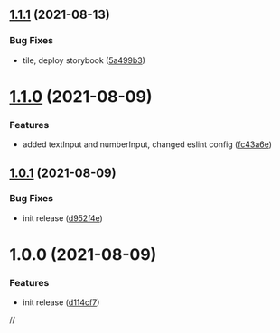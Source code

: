 ## [1.1.1](https://github.com/reputabl/reputabl-ui/compare/v1.1.0...v1.1.1) (2021-08-13)


### Bug Fixes

* tile, deploy storybook ([5a499b3](https://github.com/reputabl/reputabl-ui/commit/5a499b3f47ef1c23953614dd2aaff4a5e968805e))

# [1.1.0](https://github.com/reputabl/reputabl-ui/compare/v1.0.1...v1.1.0) (2021-08-09)


### Features

* added textInput and numberInput, changed eslint config ([fc43a6e](https://github.com/reputabl/reputabl-ui/commit/fc43a6e1d3973837d46609614d913a28a08abe27))

## [1.0.1](https://github.com/reputabl/reputabl-ui/compare/v1.0.0...v1.0.1) (2021-08-09)


### Bug Fixes

* init release ([d952f4e](https://github.com/reputabl/reputabl-ui/commit/d952f4e8933bdc57e4f1ffeaf2ff80ac8901b6a4))

# 1.0.0 (2021-08-09)


### Features

* init release ([d114cf7](https://github.com/reputabl/reputabl-ui/commit/d114cf7c5e3197d1c4a85b7979316d89d4dfa1c2))

//
